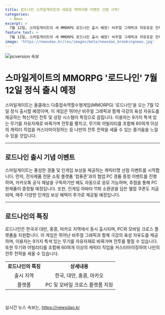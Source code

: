```yaml
---
title: 로드나인 스마일게이트의 새로운 캐릭터명 이벤트 선점 시작!
categories:
  - News
excerpt: >
  7월 12일, 스마일게이트의 새 MMORPG 로드나인 출시 예정! 비주얼 그래픽과 자유로운 전투, 성장 시스템으로 9가지 무기 자유 자재로 사용 가능. 60여 개 캐릭터 직업 선택 가능, 풍성한 경품 및 PC 경품 이벤트 진행 예정. 또한, 한국과 대만, 홍콩, 마카오 동시 출시되며 PC와 모바일 크로스 플랫폼 지원. 3명 추첨으로 PC 완제품 증정 및 다양한 인게임 보상 혜택 제공.
feature_text: >
  7월 12일, 스마일게이트의 새 MMORPG 로드나인 출시 예정! 비주얼 그래픽과 자유로운 전투, 성장 시스템으로 9가지 무기 자유 자재로 사용 가능. 60여 개 캐릭터 직업 선택 가능, 풍성한 경품 및 PC 경품 이벤트 진행 예정. 또한, 한국과 대만, 홍콩, 마카오 동시 출시되며 PC와 모바일 크로스 플랫폼 지원. 3명 추첨으로 PC 완제품 증정 및 다양한 인게임 보상 혜택 제공.
image: 'https://newsdao.kr/res/images/meta/newsdao_breakingnews.jpg'
---
```


<p><img src="https://newsdao.kr/res/images/meta/newsdao_breakingnews.jpg" alt="pcversion 속보" /></p>

<h1 data-ke-size="size26">스마일게이트의 MMORPG '로드나인' 7월 12일 정식 출시 예정</h1>

<p data-ke-size="size16">스마일게이트는 올클래스 다중접속역할수행게임(MMORPG) ‘로드나인’을 오는 7월 12일 정식 출시할 예정이며, 이 게임은 뛰어난 비주얼 그래픽과 함께 극강의 육성 자유도를 제공하는 혁신적인 전투 및 성장 시스템이 특징으로 꼽힙니다. 이용자는 9가지 특색 있는 무기를 자유자재로 바꿔가며 전투를 펼치고, 무기와 어빌리티를 조합해 60여개 이상의 캐릭터 직업을 커스터마이징하는 등 나만의 전투 전략을 세울 수 있는 즐거움을 느낄 수 있을 것입니다.</p>

<hr>

<h2 data-ke-size="size20">로드나인 출시 기념 이벤트</h2>

<p data-ke-size="size16">스마일게이트는 풍성한 경품 및 인게임 보상을 제공하는 캐릭터명 선점 이벤트를 시작합니다. 먼저, 전자제품 전문 쇼핑 플랫폼 ‘컴퓨존’과의 협업 PC 경품 증정 이벤트를 진행하며, 카카오톡 공식 채널을 구독하기만 해도 자동으로 응모 가능하며, 추첨을 통해 PC 완제품이 증정될 예정입니다. 또한, 인게임 아바타 11회 소환권을 담은 웰컴 쿠폰도 지급되며, 매주 다양한 인게임 보상 혜택이 추가로 제공될 예정입니다.</p>

<hr>

<h2 data-ke-size="size20">로드나인의 특징</h2>

<p data-ke-size="size16">로드나인은 한국과 대만, 홍콩, 마카오 지역에서 동시 출시되며, PC와 모바일 크로스 플랫폼을 지원합니다. 이 게임은 뛰어난 비주얼 그래픽과 함께 극강의 육성 자유도를 제공하며, 이용자는 9가지 특색 있는 무기를 자유자재로 바꿔가며 전투를 펼칠 수 있습니다. 또한 무기와 어빌리티를 조합해 60여개 이상의 캐릭터 직업을 커스터마이징하여 나만의 전투 전략을 세울 수 있습니다.</p>

<table>
    <tr>
        <td style="text-align: center; height: 17px;"><b>로드나인의 특징</b></td>
        <td style="text-align: center; height: 17px;"><b>상세내용</b></td>
    </tr>
    <tr>
        <td style="text-align: center; height: 17px;">출시 지역</td>
        <td style="text-align: center; height: 17px;">한국, 대만, 홍콩, 마카오</td>
    </tr>
    <tr>
        <td style="text-align: center; height: 17px;">플랫폼</td>
        <td style="text-align: center; height: 17px;">PC 및 모바일 크로스 플랫폼 지원</td>
    </tr>
    <tr>
</table>

<p data-ke-size="size16">&nbsp;</p>
실시간 뉴스 속보는, <a href="https://newsdao.kr" rel="dofollow">https://newsdao.kr</a>


